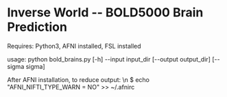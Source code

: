# Inverse World -- BOLD5000 Brain Prediction

Requires: Python3, AFNI installed, FSL installed

usage: python bold_brains.py [-h] --input input_dir [--output output_dir]
                      [--sigma sigma]


After AFNI installation, to reduce output: \n
$ echo "AFNI_NIFTI_TYPE_WARN = NO" >> ~/.afnirc
